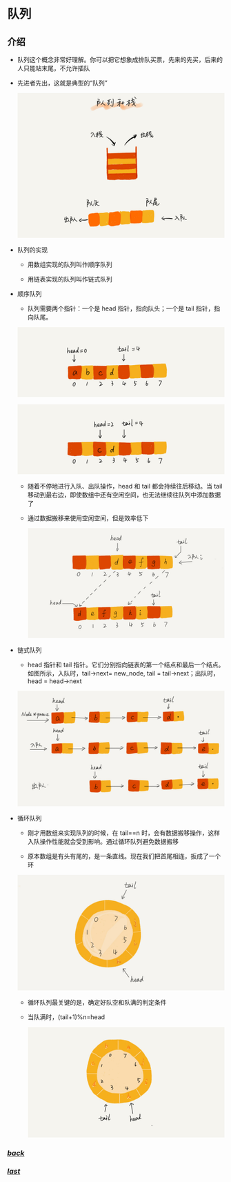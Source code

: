 # 队列

## 介绍

- 队列这个概念非常好理解。你可以把它想象成排队买票，先来的先买，后来的人只能站末尾，不允许插队

- 先进者先出，这就是典型的“队列”

    ![](./picture/栈和队列.jpg)

- 队列的实现
    
    - 用数组实现的队列叫作顺序队列
    
    - 用链表实现的队列叫作链式队列

- 顺序队列

    - 队列需要两个指针：一个是 head 指针，指向队头；一个是 tail 指针，指向队尾。
    
    ![](./picture/顺序队列-1.jpg)

    ![](./picture/顺序队列-2.jpg)

    - 随着不停地进行入队、出队操作，head 和 tail 都会持续往后移动。当 tail 移动到最右边，即使数组中还有空闲空间，也无法继续往队列中添加数据了
    
    - 通过数据搬移来使用空闲空间，但是效率低下
    
        ![](./picture/顺序队列-数据搬移.jpg)


- 链式队列

    - head 指针和 tail 指针。它们分别指向链表的第一个结点和最后一个结点。如图所示，入队时，tail->next= new_node, tail = tail->next；出队时，head = head->next
    
    ![](./picture/链式队列.jpg)

- 循环队列

    - 刚才用数组来实现队列的时候，在 tail==n 时，会有数据搬移操作，这样入队操作性能就会受到影响。通过循环队列避免数据搬移
    
    - 原本数组是有头有尾的，是一条直线。现在我们把首尾相连，扳成了一个环
    
    ![](./picture/循环队列.jpg)

    - 循环队列最关键的是，确定好队空和队满的判定条件
    
    - 当队满时，(tail+1)%n=head
    
        ![](./picture/循环队列-判断队满.jpg)

### [*back*](../)

### [*last*](../3.栈)


